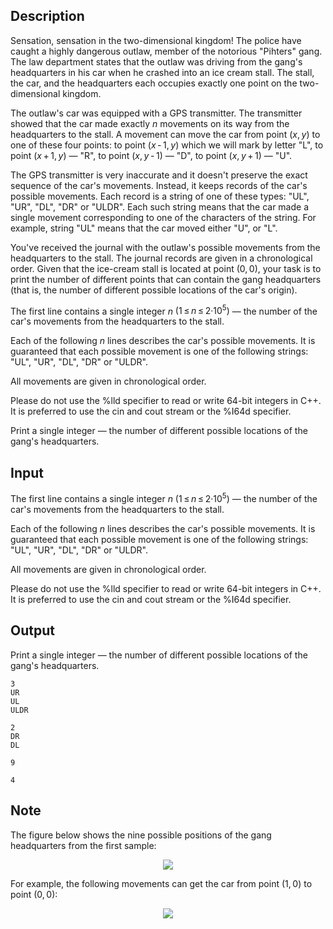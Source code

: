 ## Description

<div><p>Sensation, sensation in the two-dimensional kingdom! The police have caught a highly dangerous outlaw, member of the notorious "Pihters" gang. The law department states that the outlaw was driving from the gang's headquarters in his car when he crashed into an ice cream stall. The stall, the car, and the headquarters each occupies exactly one point on the two-dimensional kingdom.</p><p>The outlaw's car was equipped with a GPS transmitter. The transmitter showed that the car made <span class="tex-font-style-bf">exactly</span> <span class="tex-span"><i>n</i></span> movements on its way from the headquarters to the stall. A movement can move the car from point <span class="tex-span">(<i>x</i>, <i>y</i>)</span> to one of these four points: to point <span class="tex-span">(<i>x</i> - 1, <i>y</i>)</span> which we will mark by letter "<span class="tex-font-style-tt">L</span>", to point <span class="tex-span">(<i>x</i> + 1, <i>y</i>)</span> — "<span class="tex-font-style-tt">R</span>", to point <span class="tex-span">(<i>x</i>, <i>y</i> - 1)</span> — "<span class="tex-font-style-tt">D</span>", to point <span class="tex-span">(<i>x</i>, <i>y</i> + 1)</span> — "<span class="tex-font-style-tt">U</span>".</p><p>The GPS transmitter is very inaccurate and it doesn't preserve the exact sequence of the car's movements. Instead, it keeps records of the car's possible movements. Each record is a string of one of these types: "<span class="tex-font-style-tt">UL</span>", "<span class="tex-font-style-tt">UR</span>", "<span class="tex-font-style-tt">DL</span>", "<span class="tex-font-style-tt">DR</span>" or "<span class="tex-font-style-tt">ULDR</span>". Each such string means that the car made a single movement corresponding to one of the characters of the string. For example, string "<span class="tex-font-style-tt">UL</span>" means that the car moved either "<span class="tex-font-style-tt">U</span>", or "<span class="tex-font-style-tt">L</span>".</p><p>You've received the journal with the outlaw's possible movements from the headquarters to the stall. The journal records are given in a chronological order. Given that the ice-cream stall is located at point <span class="tex-span">(0, 0)</span>, your task is to print the number of different points that can contain the gang headquarters (that is, the number of different possible locations of the car's origin).</p></div><div class="input-specification"><p>The first line contains a single integer <span class="tex-span"><i>n</i></span> <span class="tex-span">(1 ≤ <i>n</i> ≤ 2·10<sup class="upper-index">5</sup>)</span> — the number of the car's movements from the headquarters to the stall.</p><p>Each of the following <span class="tex-span"><i>n</i></span> lines describes the car's possible movements. It is guaranteed that each possible movement is one of the following strings: "<span class="tex-font-style-tt">UL</span>", "<span class="tex-font-style-tt">UR</span>", "<span class="tex-font-style-tt">DL</span>", "<span class="tex-font-style-tt">DR</span>" or "<span class="tex-font-style-tt">ULDR</span>". </p><p>All movements are given in chronological order. </p><p>Please do not use the <span class="tex-font-style-tt">%lld</span> specifier to read or write 64-bit integers in C++. It is preferred to use the <span class="tex-font-style-tt">cin</span> and <span class="tex-font-style-tt">cout</span> stream or the <span class="tex-font-style-tt">%I64d</span> specifier.</p></div><div class="output-specification"><p>Print a single integer — the number of different possible locations of the gang's headquarters.</p></div>

## Input

<p>The first line contains a single integer <span class="tex-span"><i>n</i></span> <span class="tex-span">(1 ≤ <i>n</i> ≤ 2·10<sup class="upper-index">5</sup>)</span> — the number of the car's movements from the headquarters to the stall.</p><p>Each of the following <span class="tex-span"><i>n</i></span> lines describes the car's possible movements. It is guaranteed that each possible movement is one of the following strings: "<span class="tex-font-style-tt">UL</span>", "<span class="tex-font-style-tt">UR</span>", "<span class="tex-font-style-tt">DL</span>", "<span class="tex-font-style-tt">DR</span>" or "<span class="tex-font-style-tt">ULDR</span>". </p><p>All movements are given in chronological order. </p><p>Please do not use the <span class="tex-font-style-tt">%lld</span> specifier to read or write 64-bit integers in C++. It is preferred to use the <span class="tex-font-style-tt">cin</span> and <span class="tex-font-style-tt">cout</span> stream or the <span class="tex-font-style-tt">%I64d</span> specifier.</p>

## Output

<p>Print a single integer — the number of different possible locations of the gang's headquarters.</p>





```input1
3
UR
UL
ULDR

```




```input2
2
DR
DL

```




```output1
9

```




```output2
4

```



## Note

<p>The figure below shows the nine possible positions of the gang headquarters from the first sample: </p><center> <img class="tex-graphics" src="file://92PyB5bU.png" style="max-width: 100.0%;max-height: 100.0%;"> </center><p>For example, the following movements can get the car from point <span class="tex-span">(1, 0)</span> to point <span class="tex-span">(0, 0)</span>: </p><center> <img class="tex-graphics" src="file://TSBTJxI4.png" style="max-width: 100.0%;max-height: 100.0%;"> </center>
